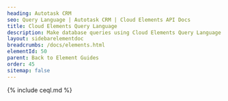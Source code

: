 ```yaml
---
heading: Autotask CRM
seo: Query Language | Autotask CRM | Cloud Elements API Docs
title: Cloud Elements Query Language
description: Make database queries using Cloud Elements Query Language.
layout: sidebarelementdoc
breadcrumbs: /docs/elements.html
elementId: 50
parent: Back to Element Guides
order: 45
sitemap: false
---
```


{% include ceql.md %}
